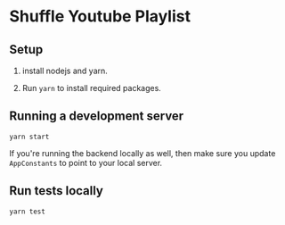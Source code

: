 # Shuffle Youtube Playlist

## Setup

1. install nodejs and yarn.

2. Run `yarn` to install required packages.

## Running a development server
`yarn start`

If you're running the backend locally as well, then make sure you update `AppConstants` to point
to your local server.

## Run tests locally

`yarn test`
